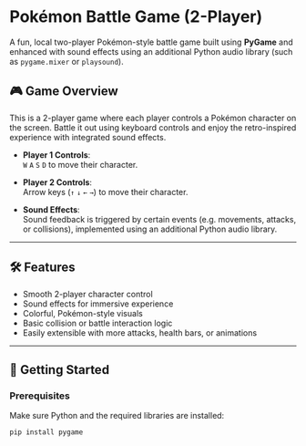 # Pokémon Battle Game (2-Player)

A fun, local two-player Pokémon-style battle game built using **PyGame** and enhanced with sound effects using an additional Python audio library (such as `pygame.mixer` or `playsound`).

## 🎮 Game Overview

This is a 2-player game where each player controls a Pokémon character on the screen. Battle it out using keyboard controls and enjoy the retro-inspired experience with integrated sound effects.

- **Player 1 Controls**:  
  `W` `A` `S` `D` to move their character.

- **Player 2 Controls**:  
  Arrow keys (`↑` `↓` `←` `→`) to move their character.

- **Sound Effects**:  
  Sound feedback is triggered by certain events (e.g. movements, attacks, or collisions), implemented using an additional Python audio library.

---

## 🛠️ Features

- Smooth 2-player character control
- Sound effects for immersive experience
- Colorful, Pokémon-style visuals
- Basic collision or battle interaction logic
- Easily extensible with more attacks, health bars, or animations

---

## 🚀 Getting Started

### Prerequisites

Make sure Python and the required libraries are installed:

```bash
pip install pygame
